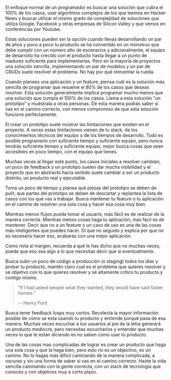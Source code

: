 El enfoque normal de un programador es buscar una solución que cubra el 100% de los casos, usar algoritmos complejos de los que leemos en Hacker News y buscar utilizar el mismo grado de complejidad de soluciones que utiliza Google, Facebook y otras empresas de Silicon Valley  y que vemos en conferencias por Youtube.

Estas soluciones pueden ser la opción cuando llevas desarrollando un par de años y poco a poco tu producto se ha convertido en un monstruo que debe cumplir con un número alto de escenarios y adicionalmente, el equipo de desarrollo ha crecido con el producto hasta llegar a un punto de madurez suficiente para implementarlas. Pero en la mayoría de proyectos una solución sencilla, implementando un par de modelos y un par de CRUDs suele resolver el problema. No hay por qué reinventar la rueda.

Cuando planees una aplicación y un feature, piensa cuál es la solución más sencilla de programar que resuelve el 80% de los casos que deseas resolver. Esta solución generalmente implica programar mucho menos que una solución que cumpla el 100% de los casos. Llama a esta solución "un prototipo" y muéstrala a otras personas. De esta manera podrás saber si vas en el camino correcto, con menos compromiso de que esta solución funcione perfectamente.

El crear un prototipo suele mostrar las limitaciones que existen en el proyecto. A veces estas limitaciones vienen de tu stack, de los conocimientos técnicos del equipo o de los tiempos de desarrollo. Todo es posible programarlo con suficiente tiempo y suficiente equipo, pero nunca tendrás suficiente tiempo y suficiente equipo, mejor busca cosas que sean accesibles en poco tiempo, con el equipo que tienes.

Muchas veces al llegar este punto, los casos iniciales a resolver cambian, un poco de feedback y un prototipo suelen dar mucha visibilidad y el proyecto que en abstracto hacia sentido suele cambiar a ser un producto distinto, un producto real y ejecutable.

Toma un poco de tiempo y planea qué piezas del prototipo se deben de pulir, que partes del prototipo se deben de descartar y replantea la lista de casos con los que vas a trabajar. Busca mantener tu feature o tu aplicación en el camino de resolver una sola cosa y hacer esa cosa muy bien.

Mientras menos flujos pueda tomar el usuario, más fácil es de realizar de la manera correcta. Mientras menos cosas haga tu aplicación, más fácil es de mantener. Decir que no a un feature o un caso de uso es una de las cosas más inteligentes que puedes hacer. Di que no seguido y explica por que no es necesario hacer eso, acabarás con una mejor aplicación.

Como nota al margen, recuerda a qué le has dicho que no muchas veces, puede que eso sea algo a lo que necesitas decir que si eventualmente.

Busca subir un poco de código a producción (o staging) todos los días y probar tu producto, mantén claro cual es el problema que quieres resolver y sé objetivo con lo que quieres resolver y sé altamente crítico tu producto y contigo mismo.

> “If I had asked people what they wanted, they would have said faster horses.”
> 
> -- Henry Ford

Busca tener feedback loops muy cortos. Recolecta la mayor información posible de cómo se esta usando tu producto y entiende porqué pasa de esa manera. Muchas veces escuchar a tus usuarios al pie de la letra generará un producto mediocre, pero necesitas escucharlos y entender que muchas veces lo que te están diciendo es no saben como usar tu producto.

Una de las cosas mas complicadas de lograr es crear un producto que haga una sola cosa y que la haga bien, pero esto no es un objectivo, es un camino. No lo hagas más difícil caminando de la manera complicada, a oscuras y sin una forma de saber si vas en el camino correcto. Hazte la vida sencilla caminando con la gente correcta, con un stack de tecnología que conoces y con objetivos muy a corto plazo.


